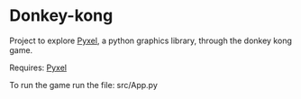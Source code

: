 # Donkey-kong
Project to explore [Pyxel](https://github.com/kitao/pyxel), a python graphics library, through the donkey kong game.

Requires: [Pyxel](https://github.com/kitao/pyxel)

To run the game run the file: src/App.py